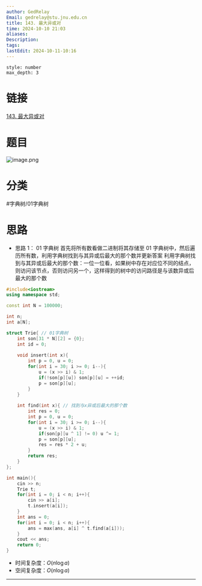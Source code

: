 ```yaml
---
author: GedRelay
Email: gedrelay@stu.jnu.edu.cn
title: 143. 最大异或对
time: 2024-10-10 21:03
aliases: 
Description: 
tags: 
lastEdit: 2024-10-11-10:16
---
```


```toc
style: number
max_depth: 3
```

# 链接
[143. 最大异或对](https://www.acwing.com/problem/content/description/145/) 

# 题目
![image.png](https://ged-pic-bed.oss-cn-guangzhou.aliyuncs.com/img/202410102103214.png)


# 分类
#字典树/01字典树 

# 思路
- 思路 1：
01 字典树
首先将所有数看做二进制将其存储至 01 字典树中，然后遍历所有数，利用字典树找到与其异或后最大的那个数并更新答案
利用字典树找到与其异或后最大的那个数：一位一位看，如果树中存在对应位不同的结点，则访问该节点，否则访问另一个，这样得到的树中的访问路径是与该数异或后最大的那个数


```cpp
#include<iostream>
using namespace std;

const int N = 100000;

int n;
int a[N];

struct Trie{ // 01字典树
    int son[31 * N][2] = {0};
    int id = 0;
    
    void insert(int x){
        int p = 0, u = 0;
        for(int i = 30; i >= 0; i--){
            u = (x >> i) & 1;
            if(!son[p][u]) son[p][u] = ++id;
            p = son[p][u];
        }
    }
    
    int find(int x){ // 找到与x异或后最大的那个数
        int res = 0;
        int p = 0, u = 0;
        for(int i = 30; i >= 0; i--){
            u = (x >> i) & 1;
            if(son[p][u ^ 1] != 0) u ^= 1;
            p = son[p][u];
            res = res * 2 + u;
        }
        return res;
    }
};

int main(){
    cin >> n;
    Trie t;
    for(int i = 0; i < n; i++){
        cin >> a[i];
        t.insert(a[i]);
    }
    int ans = 0;
    for(int i = 0; i < n; i++){
        ans = max(ans, a[i] ^ t.find(a[i]));
    }
    cout << ans;
    return 0;
}
```


- 时间复杂度：${O\left( n\log a \right)  }$ 
- 空间复杂度：${O\left( n\log a \right)  }$ 


---

